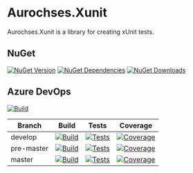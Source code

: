 # Aurochses.Xunit

Aurochses.Xunit is a library for creating xUnit tests.

## NuGet
[![NuGet Version](https://img.shields.io/nuget/v/Aurochses.Xunit.svg?style=flat-square)](https://www.nuget.org/packages/Aurochses.Xunit)
[![NuGet Dependencies](https://img.shields.io/librariesio/release/nuget/Aurochses.Xunit.svg?style=flat-square)](https://libraries.io/nuget/Aurochses.Xunit)
[![NuGet Downloads](https://img.shields.io/nuget/dt/Aurochses.Xunit.svg?style=flat-square)](https://www.nuget.org/packages/Aurochses.Xunit)

## Azure DevOps

[![Build](https://img.shields.io/azure-devops/release/Aurochses/61cd8e26-670f-4d15-9b53-5e73a476a30f/2/2.svg?style=flat-square)](https://dev.azure.com/Aurochses/Aurochses.OpenSource/_release?definitionId=2)

Branch     | Build | Tests | Coverage
-----------|-------|-------|----------
develop | [![Build](https://img.shields.io/azure-devops/build/Aurochses/Aurochses.OpenSource/372/develop.svg?style=flat-square)](https://dev.azure.com/Aurochses/Aurochses.OpenSource/_build/latest?definitionId=372&branchName=develop) | [![Tests](https://img.shields.io/azure-devops/tests/Aurochses/Aurochses.OpenSource/372/develop.svg?style=flat-square)](https://dev.azure.com/Aurochses/Aurochses.OpenSource/_build/latest?definitionId=372&branchName=develop) | [![Coverage](https://img.shields.io/azure-devops/coverage/Aurochses/Aurochses.OpenSource/372/develop.svg?style=flat-square)](https://dev.azure.com/Aurochses/Aurochses.OpenSource/_build/latest?definitionId=372&branchName=develop)
pre-master | [![Build](https://img.shields.io/azure-devops/build/Aurochses/Aurochses.OpenSource/372/pre-master.svg?style=flat-square)](https://dev.azure.com/Aurochses/Aurochses.OpenSource/_build/latest?definitionId=372&branchName=pre-master) | [![Tests](https://img.shields.io/azure-devops/tests/Aurochses/Aurochses.OpenSource/372/pre-master.svg?style=flat-square)](https://dev.azure.com/Aurochses/Aurochses.OpenSource/_build/latest?definitionId=372&branchName=pre-master) | [![Coverage](https://img.shields.io/azure-devops/coverage/Aurochses/Aurochses.OpenSource/372/pre-master.svg?style=flat-square)](https://dev.azure.com/Aurochses/Aurochses.OpenSource/_build/latest?definitionId=372&branchName=pre-master)
master | [![Build](https://img.shields.io/azure-devops/build/Aurochses/Aurochses.OpenSource/372/master.svg?style=flat-square)](https://dev.azure.com/Aurochses/Aurochses.OpenSource/_build/latest?definitionId=372&branchName=master) | [![Tests](https://img.shields.io/azure-devops/tests/Aurochses/Aurochses.OpenSource/372/master.svg?style=flat-square)](https://dev.azure.com/Aurochses/Aurochses.OpenSource/_build/latest?definitionId=372&branchName=master) | [![Coverage](https://img.shields.io/azure-devops/coverage/Aurochses/Aurochses.OpenSource/372/master.svg?style=flat-square)](https://dev.azure.com/Aurochses/Aurochses.OpenSource/_build/latest?definitionId=372&branchName=master)
